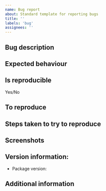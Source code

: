```yaml
---
name: Bug report
about: Standard template for reporting bugs
title: ''
labels: 'bug'
assignees: ''
---
```


## Bug description

<!-- A clear and concise description of the bug. -->

## Expected behaviour

<!-- A clear and concise description of what you expected to happen. -->

## Is reproducible

Yes/No

## To reproduce

<!--  Provide the exact steps to reproduce the behaviour-->

## Steps taken to try to reproduce

<!-- Share what you've tried, but didn't solve the issue -->

## Screenshots

<!-- If applicable, add screenshots to help explain your problem. -->

## Version information:

-   Package version:

## Additional information

<!-- Any other information and context that can help with resolving the bug faster. -->
